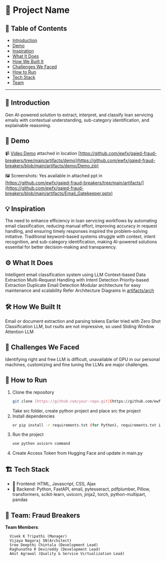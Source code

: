 # 🚀 Project Name

## 📌 Table of Contents
- [Introduction](#introduction)
- [Demo](#demo)
- [Inspiration](#inspiration)
- [What It Does](#what-it-does)
- [How We Built It](#how-we-built-it)
- [Challenges We Faced](#challenges-we-faced)
- [How to Run](#how-to-run)
- [Tech Stack](#tech-stack)
- [Team](#team)

---

## 🎯 Introduction
Gen AI-powered solution to extract, interpret, and classify loan servicing emails with contextual understanding, sub-category identification, and explainable reasoning.

## 🎥 Demo
📹 [Video Demo](#) attached in location [https://github.com/ewfx/gaied-fraud-breakers/tree/main/artifacts/demo](https://github.com/ewfx/gaied-fraud-breakers/blob/main/artifacts/demo/Demo.zip)

🖼️ Screenshots: Yes available in attached ppt in [https://github.com/ewfx/gaied-fraud-breakers/tree/main/artifacts/](https://github.com/ewfx/gaied-fraud-breakers/blob/main/artifacts/Email_Gatekeeper.pptx)


## 💡 Inspiration
The need to enhance efficiency in loan servicing workflows by automating email classification, reducing manual effort, improving accuracy in request handling, and ensuring timely responses inspired the problem-solving initiative. Traditional keyword-based systems struggle with context, intent recognition, and sub-category identification, making AI-powered solutions essential for better decision-making and transparency.

## ⚙️ What It Does
Intelligent email classification system using LLM
Context-based Data Extraction
Multi-Request Handling with Intent Detection
Priority-based Extraction
Duplicate Email Detection
Modular architecture for easy maintenance and scalability
Refer Architecture Diagrams in [artifacts/arch](https://github.com/ewfx/gaied-fraud-breakers/blob/main/artifacts/arch/HAckathon_Proposed_Architecture.jpg)

## 🛠️ How We Built It
Email or document extraction and parsing tokens
Earlier tried with Zero Shot Classification LLM, but rsults are not impressive, so used Sliding Window Attention LLM

## 🚧 Challenges We Faced
Identifying right and free LLM is difficult, unavailable of GPU in our personal machines, customizing and fine tuning the LLMs are major challenges. 

## 🏃 How to Run
1. Clone the repository  
   ```sh
   git clone [https://github.com/your-repo.git](https://github.com/ewfx/gaied-fraud-breakers/tree/main/code/src)
   ```
   Take src folder, create python project and place src the project
2. Install dependencies  
   ```sh
   or pip install -r requirements.txt (for Python), requirements.txt is available in [https://github.com/ewfx/gaied-fraud-breakers/tree/main](https://github.com/ewfx/gaied-fraud-breakers/blob/main/requirements.txt)
   ```
3. Run the project  
   ```sh
   use python uvicorn command
   ```
4. Create Access Token from Hugging Face and update in main.py

## 🏗️ Tech Stack
- 🔹 Frontend: HTML, Javascript, CSS, Ajax
- 🔹 Backend: Python, FastAPI, email, pytesseract, pdfplumber, Pillow, transformers, scikit-learn, uvicorn, jinja2, torch, python-multipart, pandas

## 👥 Team: **Fraud Breakers**
**Team Members**:
      
      Vivek K Tripathi (Manager)
      Vijaya Nagaraj SN(Architect)
      Sree Deepthi Chintala (Development Lead)
      Raghunatha R Devireddy (Development Lead)
      Amit Agrawal (Quality & Service Virtualization Lead)

